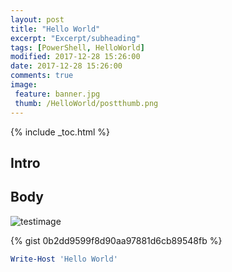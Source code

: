 ```yaml
---
layout: post
title: "Hello World"
excerpt: "Excerpt/subheading"
tags: [PowerShell, HelloWorld]
modified: 2017-12-28 15:26:00
date: 2017-12-28 15:26:00
comments: true
image:
 feature: banner.jpg
 thumb: /HelloWorld/postthumb.png
---
```

{% include _toc.html %}

## Intro



## Body

![testimage](/images/HelloWorld/testimage.JPG)

{% gist 0b2dd9599f8d90aa97881d6cb89548fb %}

```powershell
Write-Host 'Hello World'
```
<!--stackedit_data:
eyJoaXN0b3J5IjpbNTc5MDIyODk3XX0=
-->
